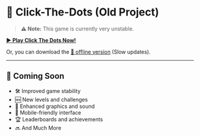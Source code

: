 # 🎯 Click-The-Dots (Old Project)

> **⚠️ Note:** This game is currently very unstable.

**[▶️ Play Click The Dots Now!](https://tinyurl.com/ClickTheDots)**

Or, you can download the [💾 offline version](#) (Slow updates).

---

## 🚀 Coming Soon

- 🛠️ Improved game stability
- 🆕 New levels and challenges
- 🎨 Enhanced graphics and sound
- 📱 Mobile-friendly interface
- 🏆 Leaderboards and achievements
- 🔜 And Much More
